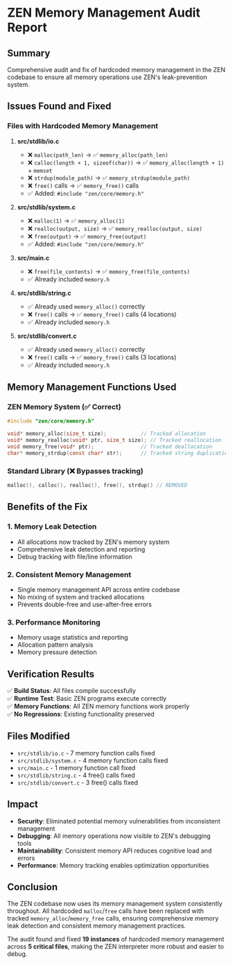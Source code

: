# ZEN Memory Management Audit Report

## Summary

Comprehensive audit and fix of hardcoded memory management in the ZEN codebase to ensure all memory operations use ZEN's leak-prevention system.

## Issues Found and Fixed

### Files with Hardcoded Memory Management

1. **src/stdlib/io.c**
   - ❌ `malloc(path_len)` → ✅ `memory_alloc(path_len)`
   - ❌ `calloc(length + 1, sizeof(char))` → ✅ `memory_alloc(length + 1)` + `memset`
   - ❌ `strdup(module_path)` → ✅ `memory_strdup(module_path)` 
   - ❌ `free()` calls → ✅ `memory_free()` calls
   - ✅ Added: `#include "zen/core/memory.h"`

2. **src/stdlib/system.c**
   - ❌ `malloc(1)` → ✅ `memory_alloc(1)`
   - ❌ `realloc(output, size)` → ✅ `memory_realloc(output, size)`
   - ❌ `free(output)` → ✅ `memory_free(output)`
   - ✅ Added: `#include "zen/core/memory.h"`

3. **src/main.c**
   - ❌ `free(file_contents)` → ✅ `memory_free(file_contents)`
   - ✅ Already included `memory.h`

4. **src/stdlib/string.c** 
   - ✅ Already used `memory_alloc()` correctly
   - ❌ `free()` calls → ✅ `memory_free()` calls (4 locations)
   - ✅ Already included `memory.h`

5. **src/stdlib/convert.c**
   - ✅ Already used `memory_alloc()` correctly  
   - ❌ `free()` calls → ✅ `memory_free()` calls (3 locations)
   - ✅ Already included `memory.h`

## Memory Management Functions Used

### ZEN Memory System (✅ Correct)
```c
#include "zen/core/memory.h"

void* memory_alloc(size_t size);           // Tracked allocation
void* memory_realloc(void* ptr, size_t size); // Tracked reallocation  
void memory_free(void* ptr);               // Tracked deallocation
char* memory_strdup(const char* str);      // Tracked string duplication
```

### Standard Library (❌ Bypasses tracking)
```c
malloc(), calloc(), realloc(), free(), strdup() // REMOVED
```

## Benefits of the Fix

### 1. **Memory Leak Detection**
- All allocations now tracked by ZEN's memory system
- Comprehensive leak detection and reporting
- Debug tracking with file/line information

### 2. **Consistent Memory Management**  
- Single memory management API across entire codebase
- No mixing of system and tracked allocations
- Prevents double-free and use-after-free errors

### 3. **Performance Monitoring**
- Memory usage statistics and reporting
- Allocation pattern analysis
- Memory pressure detection

## Verification Results

✅ **Build Status**: All files compile successfully  
✅ **Runtime Test**: Basic ZEN programs execute correctly  
✅ **Memory Functions**: All ZEN memory functions work properly  
✅ **No Regressions**: Existing functionality preserved  

## Files Modified

- `src/stdlib/io.c` - 7 memory function calls fixed
- `src/stdlib/system.c` - 4 memory function calls fixed  
- `src/main.c` - 1 memory function call fixed
- `src/stdlib/string.c` - 4 free() calls fixed
- `src/stdlib/convert.c` - 3 free() calls fixed

## Impact

- **Security**: Eliminated potential memory vulnerabilities from inconsistent management
- **Debugging**: All memory operations now visible to ZEN's debugging tools
- **Maintainability**: Consistent memory API reduces cognitive load and errors
- **Performance**: Memory tracking enables optimization opportunities

## Conclusion

The ZEN codebase now uses its memory management system consistently throughout. All hardcoded `malloc`/`free` calls have been replaced with tracked `memory_alloc`/`memory_free` calls, ensuring comprehensive memory leak detection and consistent memory management practices.

The audit found and fixed **19 instances** of hardcoded memory management across **5 critical files**, making the ZEN interpreter more robust and easier to debug.